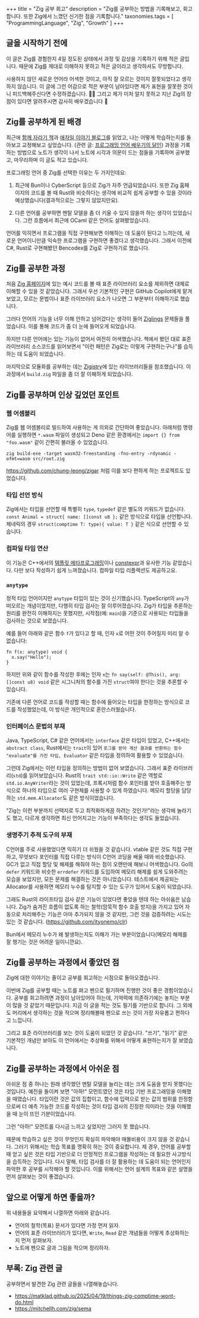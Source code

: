 +++
title = "Zig 공부 회고"
description = "Zig를 공부하는 방법을 기록해보고, 회고합니다. 또한 Zig에서 느꼈던 신기한 점을 기록합니다."
taxonomies.tags = [
    "ProgrammingLanguage",
    "Zig",
    "Growth"
]
+++

## 글을 시작하기 전에

이 글은 Zig를 경험한지 4일 정도된 상태에서 과정 및 감상을 기록하기 위해 적은 글입니다. 때문에 Zig를 제대로 이해하지 못하고 적은 글이라고 생각하셔도 무방합니다.

사용하지 않던 새로운 언어라 어색한 것이고, 아직 잘 모르는 것이지 잘못되었다고 생각하지 않습니다. 이 글에 그런 어감으로 적은 부분이 남아있다면 제가 표현을 잘못한 것이니 피드백해주신다면 수정하겠습니다. 🙇‍♂️ 그리고 제가 미처 알지 못하고 지난 Zig의 장점이 있다면 알려주시면 감사히 배우겠습니다 🙏

## Zig를 공부하게 된 배경

최근에 [함께 자라기 책](https://product.kyobobook.co.kr/detail/S000001033071)과 [애자일 이야기 블로그](https://agilestory.blog)를 읽었고, 나는 어떻게 학습하는지를 돌아보고 교정해보고 싶었습니다. (관련 글: [프로그래밍 언어 배우기의 달인](https://agilestory.blog/5664879)) 과정을 기록하는 방법으로 노트가 생각이 나서 노트에 시각과 의문이 드는 점들을 기록하며 공부했고, 마무리하며 이 글도 적고 있습니다.

프로그래밍 언어 중 Zig를 선택한 이유는 두 가지인데요:

1. 최근에 Bun이나 CyberScript 등으로 Zig가 자주 언급되었습니다. 또한 Zig 홈페이지의 코드를 볼 때 Rust와 비슷하다는 생각에 비교적 쉽게 공부할 수 있을 것이라 예상했습니다(결과적으로는 그렇지 않았지만요).

2. 다른 언어를 공부하면 멘탈 모델을 좀 더 키울 수 있지 않을까 하는 생각이 있었습니다. 그런 흐름에서 최근에 OCaml 같은 언어도 살펴봤었습니다.

언어를 익히면서 프로그램을 직접 구현해보면 이해하는 데 도움이 된다고 느끼는데, 새로운 언어이니만큼 익숙한 프로그램을 구현하면 좋겠다고 생각했습니다. 그래서 이전에 C#, Rust로 구현해봤던 Bencodex를 Zig로 구현하기로 했습니다.

## Zig를 공부한 과정

처음 [Zig 홈페이지](https://ziglang.org/)에 있는 예시 코드를 볼 때 표준 라이브러리 요소를 제외하면 대체로 이해할 수 있을 것 같았습니다. 그래서 우선 기본적인 구현은 GitHub Copilot에게 맡겨보았고, 모르는 문법이나 표준 라이브러리 요소가 나오면 그 부분부터 이해하기로 했습니다.

그러다 언어의 기능을 너무 이해 안하고 넘어갔다는 생각이 들어 [Ziglings](https://codeberg.org/ziglings/exercises/#ziglings) 문제들을 풀었습니다. 이를 통해 코드가 좀 더 눈에 들어오게 되었습니다.

하지만 다른 언어에는 있는 기능이 없어서 여전히 어색했습니다. 책에서 봤던 대로 표준 라이브러리 소스코드를 읽어보면서 "이런 패턴은 Zig로는 이렇게 구현하는구나"를 습득하는 데 도움이 되었습니다.

마지막으로 모듈화를 공부하는 데는 [Zigistry](https://zigistry.dev)에 있는 라이브러리들을 참조했습니다. 이 과정에서 `build.zig` 파일을 좀 더 잘 이해하게 되었습니다.

## Zig를 공부하며 인상 깊었던 포인트

### 웹 어셈블리

Zig를 웹 어셈블리로 빌드하여 사용하는 게 의외로 간단하여 좋았습니다. 아래처럼 명령어를 실행하면 `*.wasm` 파일이 생성되고 Deno 같은 환경에서는 `import {} from "foo.wasm"` 같이 간편히 불러올 수 있었습니다.

```
zig build-exe -target wasm32-freestanding -fno-entry -rdynamic -ofmt=wasm src/root.zig
```

<https://github.com/chung-leong/zigar> 처럼 이를 보다 편하게 하는 프로젝트도 있었습니다.

### 타입 선언 방식

Zig에서는 타입을 선언할 때 특별히 `type`, `typedef` 같은 별도의 키워드가 없습니다. `const Animal = struct{ name: []const u8 };` 같은 방식으로 타입을 선언합니다. 제네릭의 경우 `struct(comptime T: type){ value: T }` 같은 식으로 선언할 수 있습니다.

### 컴파일 타임 연산

이 기능은 C++에서의 [템플릿 메타프로그래밍](https://ko.wikipedia.org/wiki/%ED%85%9C%ED%94%8C%EB%A6%BF_%EB%A9%94%ED%83%80%ED%94%84%EB%A1%9C%EA%B7%B8%EB%9E%98%EB%B0%8D)이나 [constexpr](https://en.cppreference.com/w/cpp/language/constexpr)과 유사한 기능 같았습니다. 다만 보다 작성하기 쉽게 느껴졌습니다. 컴파일 타입 리플렉션도 제공하고요.

### `anytype`

정적 타입 언어이지만 `anytype` 타입이 있는 것이 신기했습니다. TypeScript의 `any`가 떠오르는 개념이었지만, 다행히 타입 검사는 잘 이루어졌습니다. Zig가 타입을 추론하는 원리를 완전히 이해하지는 못했지만, 시작점(예: `main`)을 기준으로 사용되는 타입들을 검사하는 것으로 보였습니다.

예를 들어 아래와 같은 함수 `f`가 있다고 할 때, 인자 `x`로 어떤 것이 주어질지 미리 알 수 없습니다:

```zig
fn f(x: anytype) void {
  x.say("Hello");
}
```

하지만 위와 같이 함수를 작성한 후에는 인자 `x`는 `fn say(self: @This(), arg: []const u8) void` 같은 시그니처의 함수를 가진 `struct`여야 한다는 것을 추론할 수 있습니다.

기존에 다른 언어로 코드를 작성할 때는 함수에 들어오는 타입을 한정하는 방식으로 코드를 작성했었는데, 이 방식은 개인적으로 혼란스러웠습니다.

### 인터페이스 문법의 부재

Java, TypeScript, C# 같은 언어에서는 `interface` 같은 타입이 있었고, C++에서는 `abstract class`, Rust에서는 `trait`이 있어 `로그를 받아 계산 결과를 반환하는 함수 "evaluate"를 가진 타입, Evaluator` 같은 타입을 정의하여 활용할 수 있었습니다.

그런데 Zig에서는 이런 타입을 정의하는 방법이 없어 보였습니다. 그래서 표준 라이브러리(`std`)를 읽어보았습니다. Rust의 `trait std::io::Write` 같은 역할로 `std.io.AnyWriter`라는 것이 있었는데, 프록시처럼 함수 포인터를 받아 호출해주는 방식으로 하나의 타입으로 여러 구현체를 사용할 수 있게 하였습니다. 메모리 할당을 담당하는 `std.mem.Allocator`도 같은 방식이었습니다.

"Zig는 이런 부분까지 선택지로 두고 최적화하게끔 하려는 것인가!"라는 생각에 놀라기도 했고, 다르게 생각하면 최신 언어치고는 기능이 부족하다는 생각도 들었습니다.

### 생명주기 추적 도구의 부재

C언어를 주로 사용했었다면 익히기 더 쉬웠을 것 같습니다. vtable 같은 것도 직접 구현하고, 무엇보다 포인터를 직접 다루는 방식이 C언어 코딩을 배울 때와 비슷했습니다. GC가 없고 직접 할당 및 해제를 해줘야 하는 점이 오랜만에 해보니 어색했습니다. Go의 `defer` 키워드와 비슷한 `errdefer` 키워드를 도입하여 메모리 해제를 쉽게 도와주려는 모습을 보았지만, 모든 문제를 해결하는 것은 아니었습니다. 테스트에서 제공되는 Allocator를 사용하면 메모리 누수를 탐지할 수 있는 도구가 있어서 도움이 되었습니다.

그래도 Rust의 라이프타임 검사 같은 기능이 있었다면 좋았을 텐데 하는 아쉬움은 남습니다. Zig가 숨겨진 흐름이 없도록 하는 철학(암묵적 함수 호출 방지)을 가지고 있어 자동으로 처리해주는 기능은 아마 추가되지 않을 것 같지만, 그런 것을 검증하려는 시도는 있는 것 같습니다. (<https://github.com/ityonemo/clr>)

Bun에서 메모리 누수가 왜 발생하는지도 이해가 가는 부분이었습니다(메모리 해제를 잘 챙기는 것은 어려운 일이니깐요).

## Zig를 공부하는 과정에서 좋았던 점

Zig에 대한 이야기는 줄이고 공부를 회고하는 시점으로 돌아오겠습니다.

이번에 Zig를 공부할 때는 노트를 펴고 펜으로 필기하며 진행한 것이 좋은 경험이었습니다. 공부를 회고하려면 과정이 남아있어야 하는데, 기억력에 의존하기에는 놓치는 부분이 많을 것 같았기 때문입니다. 지금 이 글을 적는 것도 필기를 기반으로 합니다. 그 외에도 머리에서 생각하는 것을 적으며 정리해볼때 펜으로 쓰는 것이 가장 자유롭고 편하다고 느낍니다.

그리고 표준 라이브러리를 보는 것이 도움이 되었던 것 같습니다. "쓰기", "읽기" 같은 기본적인 개념만 보아도 이 언어에서는 추상화를 위해서 어떻게 표현하는지가 잘 보였습니다.

## Zig를 공부하는 과정에서 아쉬운 점

아쉬운 점 중 하나는 원래 생각했던 멘탈 모델을 늘리는 데는 크게 도움을 받지 못했다는 것입니다. 예전을 돌이켜 보면 "아하!" 모먼트였던 것은 타입 기반 프로그래밍을 이해했을 때였습니다. 타입이란 것은 값의 집합이고, 함수에 입력으로 받는 값의 범위를 한정함으로써 더 예측 가능한 코드를 작성하는 것이 타입 검사의 진정한 의미라는 것을 이해했을 때 눈이 뜨인 기분이었습니다.

그런 "아하!" 모먼트를 다시금 느끼고 싶었지만 그러지 못 했습니다.

때문에 학습하고 싶은 것이 무엇인지 확실히 파악해야 매몰비용이 크지 않을 것 같습니다. 그러기 위해서는 학습 목표를 명확히 하는 것이 중요합니다. 제 경우, 언어를 공부할 때 얻고 싶은 것은 타입 기반으로 더 안정적인 프로그램을 작성하는 데 필요한 사고방식을 습득하는 것입니다. 다시 말해, 타입 검사를 더 잘 활용하는 데 도움이 되는 언어인지 파악한 후 공부를 시작해야 할 것입니다. 이를 위해서는 언어 설계의 목표와 같은 설명을 먼저 살펴보는 것이 좋겠습니다.

## 앞으로 어떻게 하면 좋을까?

위 내용들을 요약해서 나열하면 아래와 같습니다.

- 언어의 철학(목표) 문서가 있다면 가정 먼저 읽자.
- 언어의 표준 라이브러리가 있다면, `Write`, `Read` 같은 개념들을 어떻게 추상화하는지 먼저 살펴보자.
- 노트에 펜으로 글과 그림을 적으며 정리하자.

## 부록: Zig 관련 글

공부하면서 발견한 Zig 관련 글들을 나열해놓습니다.

- https://matklad.github.io/2025/04/19/things-zig-comptime-wont-do.html
- https://mitchellh.com/zig/sema
